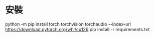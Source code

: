 # 安裝
python -m pip install torch torchvision torchaudio --index-url https://download.pytorch.org/whl/cu126
pip install -r requirements.txt